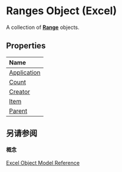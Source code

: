 
# Ranges Object (Excel)

A collection of  **[Range](b8207778-0dcc-4570-1234-f130532cc8cd.md)** objects.


## Properties



|**Name**|
|:-----|
|[Application](b1a789e9-8a87-edca-0ec6-16ab26bd9085.md)|
|[Count](9e74ac18-426f-b266-4e3a-0f9e7bff5259.md)|
|[Creator](a44c830a-4164-6fa5-b316-399019ed77ab.md)|
|[Item](808d7bd4-81b7-3290-bbe4-758844e7eb85.md)|
|[Parent](c93dacfe-e619-083d-df4e-645c501329fd.md)|

## 另请参阅


#### 概念


[Excel Object Model Reference](11ea8598-8a20-92d5-f98b-0da04263bf2c.md)